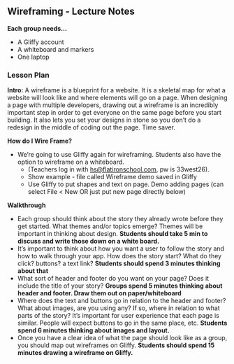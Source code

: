 ## Wireframing - Lecture Notes

**Each group needs…** 
+ A Gliffy account
+ A whiteboard and markers
+ One laptop

### Lesson Plan

**Intro:**
A wireframe is a blueprint for a website. It is a skeletal map for what a website will look like and where elements will go on a page. When designing a page with multiple developers, drawing out a wireframe is an incredibly important step in order to get everyone on the same page before you start building. It also lets you set your designs in stone so you don’t do a redesign in the middle of coding out the page. Time saver.

**How do I Wire Frame?**
+ We’re going to use Gliffy again for wireframing. Students also have the option to wireframe on a whiteboard.
  + (Teachers log in with hs@flatironschool.com, pw is 33west26).
  + Show example - file called Wireframe demo saved in Gliffy
  + Use Gliffy to put shapes and text on page. Demo adding pages (can select File < New OR just put new page directly below)

**Walkthrough**
  + Each group should think about the story they already wrote before they get started. What themes and/or topics emerge? Themes will be important in thinking about design. **Students should take 5 min to discuss and write those down on a white board.**
  + It’s important to think about how you want a user to follow the story and how to walk through your app. How does the story start? What do they click? buttons? a text link? **Students should spend 3 minutes thinking about that**
  + What sort of header and footer do you want on your page? Does it include the title of your story? **Groups spend 5 minutes thinking about header and footer. Draw them out on paper/whiteboard**
  + Where does the text and buttons go in relation to the header and footer? What about images, are you using any? If so, where in relation to what parts of the story? It’s important for user experience that each page is similar. People will expect buttons to go in the same place, etc. **Students spend 6 minutes thinking about images and layout.**
  + Once you have a clear idea of what the page should look like as a group, you should map out wireframes on Gliffy. **Students should spend 15 minutes drawing a wireframe on Gliffy.**